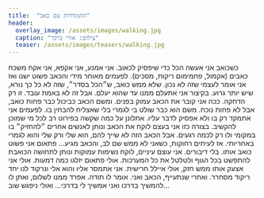 ```yaml
---
title:  "התמודדות עם כאב"
header:
  overlay_image: /assets/images/walking.jpg
  caption: "צילום: אורי ברכר"
  teaser: /assets/images/teasers/walking.jpg
---
```

<!--more-->
כשכואב אני אעשה הכל כדי שיפסיק לכאוב. אני אמנע, אני אקפא, אני אקח משכח כאבים (אקמול, פחמימום ריקות, מסכים).
לפעמים מאוחר מידי והכאב פשוט ישנו ואז אני אומר לעצמי שזה לא נכון. שלא ממש כואב, ש״הכל בסדר״, שזה לא כל כך נורא, שיש יותר גרוע. בקיצור אני אתעלם ממנו עד שהוא יעלם. אבל זה לא באמת עובד. זו רק הדחקה. ככה אני קובר את הכאב עמוק בפנים. ומשם הכאב כביכול כבר פחות כואב, אבל לא פחות נוכח. משם הוא כבר שולט בי לגמרי בלי שאצליח להבחין בו.
לפעמים אני אתמקד רק בו ולא אפסיק לדבר עליו. אתלונן על כמה שקשה בפירוט רב לכל מי שמוכן להקשיב. בצורה כזו אני בעצם לוקח את הכאב ונותן לאנשים אחרים ״להחזיק״ בו במקומי ולו רק לכמה רגעים. אבל הכאב הזה לא שייך להם, הוא שלי ורק שלי והוא לגמרי באחריותי.
אז לעיתים רחוקות, כשאני לא ממש שם לב, והכאב מגיע… פתאום אני פשוט כואב אותו. בלי דיבורים. אני עוצם עיניים, לוקח נשימות עמוקות ונותן לתחושה הכואבת להתפשט בכל הגוף ולטלטל את כל המערכות. אולי פתאום יזלגו כמה דמעות. אולי אני אצעק אותו ממש חזק, אולי איילל חרישית. אני אתמסר אליו והוא אלי ונרקוד לנו יחד ריקוד מסחרר.
ואחרי שנתעייף, הכאב ואני. אומר לו תודה. אפרד ממנו לשלום, ואתן לו להמשיך בדרכו ואני אמשיך לי בדרכי… ואולי ניפגש שוב…